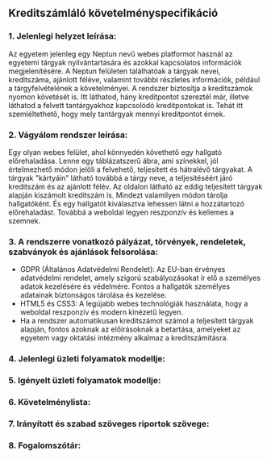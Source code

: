## Kreditszámláló követelményspecifikáció

### **1.  Jelenlegi helyzet leírása:**
Az egyetem jelenleg egy Neptun nevű webes platformot használ az egyetemi tárgyak nyilvántartására és azokkal kapcsolatos információk megjelenítésére. A Neptun felületen találhatóak a tárgyak nevei, kreditszáma, ajánlott féléve, valamint további részletes információk, például a tárgyfelvételének a követelményei. A rendszer biztosítja a kreditszámok nyomon követését is. Itt láthatod, hány kreditpontot szereztél már, illetve láthatod a felvett tantárgyakhoz kapcsolódó kreditpontokat is. Tehát itt szemléltethető, hogy mely tantárgyak mennyi kreditpontot érnek.
### **2.  Vágyálom rendszer leírása:**
Egy olyan webes felület, ahol könnyedén követhető egy hallgató előrehaladása. Lenne egy táblázatszerű ábra, ami színekkel, jól értelmezhető módon jelöli a felvehető, teljesített és hátralévő tárgyakat. A tárgyak "kártyáin" látható továbbá a tárgy neve, a teljesítéséért járó kreditszám és az ajánlott félév. Az oldalon látható az eddig teljesített tárgyak alapján kiszámolt kreditszám is. Mindezt valamilyen módon tárolja hallgatóként. És egy hallgatót kiválasztva lehessen látni a hozzátartozó előrehaladást. Továbbá a weboldal legyen reszponzív és kellemes a szemnek.

### **3.  A rendszerre vonatkozó pályázat, törvények, rendeletek, szabványok   és ajánlások felsorolása:**
- GDPR (Általános Adatvédelmi Rendelet): Az EU-ban érvényes adatvédelmi rendelet, amely szigorú szabályozásokat ír elő a személyes adatok kezelésére és védelmére. Fontos a hallgatók személyes adatainak biztonságos tárolása és kezelése.
- HTML5 és CSS3: A legújabb webes technológiák használata, hogy a weboldal reszponzív és modern kinézetű legyen.
- Ha a rendszer automatikusan kreditszámot számol a teljesített tárgyak alapján, fontos azoknak az előírásoknak a betartása, amelyeket az egyetem vagy oktatási intézmény alkalmaz a kreditszámításra.    

### **4.  Jelenlegi üzleti folyamatok modellje:**
    
### **5.  Igényelt üzleti folyamatok modellje:**
    
### **6.  Követelménylista:**
    
### **7. Irányított és szabad szöveges riportok szövege:**
    
### **8. Fogalomszótár:**
